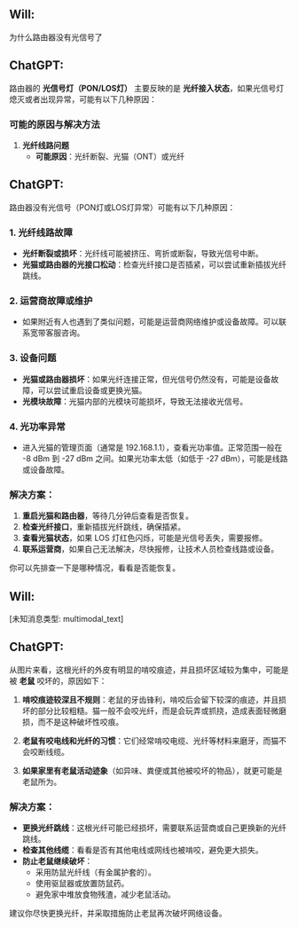 ## Will:

 为什么路由器没有光信号了

## ChatGPT:

 路由器的 **光信号灯（PON/LOS灯）** 主要反映的是 **光纤接入状态**，如果光信号灯熄灭或者出现异常，可能有以下几种原因：  

### **可能的原因与解决方法**  
1. **光纤线路问题**  
   - **可能原因**：光纤断裂、光猫（ONT）或光纤

## ChatGPT:

 路由器没有光信号（PON灯或LOS灯异常）可能有以下几种原因：  

### 1. **光纤线路故障**  
   - **光纤断裂或损坏**：光纤线可能被挤压、弯折或断裂，导致光信号中断。  
   - **光猫或路由器的光接口松动**：检查光纤接口是否插紧，可以尝试重新插拔光纤跳线。  

### 2. **运营商故障或维护**  
   - 如果附近有人也遇到了类似问题，可能是运营商网络维护或设备故障。可以联系宽带客服咨询。  

### 3. **设备问题**  
   - **光猫或路由器损坏**：如果光纤连接正常，但光信号仍然没有，可能是设备故障，可以尝试重启设备或更换光猫。  
   - **光模块故障**：光猫内部的光模块可能损坏，导致无法接收光信号。  

### 4. **光功率异常**  
   - 进入光猫的管理页面（通常是 192.168.1.1），查看光功率值。正常范围一般在 -8 dBm 到 -27 dBm 之间。如果光功率太低（如低于 -27 dBm），可能是线路或设备故障。  

### 解决方案：  
1. **重启光猫和路由器**，等待几分钟后查看是否恢复。  
2. **检查光纤接口**，重新插拔光纤跳线，确保插紧。  
3. **查看光猫状态**，如果 LOS 灯红色闪烁，可能是光信号丢失，需要报修。  
4. **联系运营商**，如果自己无法解决，尽快报修，让技术人员检查线路或设备。  

你可以先排查一下是哪种情况，看看是否能恢复。

## Will:

 [未知消息类型: multimodal_text]

## ChatGPT:

 从图片来看，这根光纤的外皮有明显的啃咬痕迹，并且损坏区域较为集中，可能是被 **老鼠** 咬坏的，原因如下：  

1. **啃咬痕迹较深且不规则**：老鼠的牙齿锋利，啃咬后会留下较深的痕迹，并且损坏的部分比较粗糙。猫一般不会咬光纤，而是会玩弄或抓挠，造成表面轻微磨损，而不是这种破坏性咬痕。  

2. **老鼠有咬电线和光纤的习惯**：它们经常啃咬电缆、光纤等材料来磨牙，而猫不会咬断线缆。  

3. **如果家里有老鼠活动迹象**（如异味、粪便或其他被咬坏的物品），就更可能是老鼠所为。  

### 解决方案：
- **更换光纤跳线**：这根光纤可能已经损坏，需要联系运营商或自己更换新的光纤跳线。  
- **检查其他线缆**：看看是否有其他电线或网线也被啃咬，避免更大损失。  
- **防止老鼠继续破坏**：
  - 采用防鼠光纤线（有金属护套的）。  
  - 使用驱鼠器或放置防鼠药。  
  - 避免家中堆放食物残渣，减少老鼠活动。  

建议你尽快更换光纤，并采取措施防止老鼠再次破坏网络设备。


